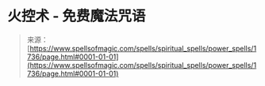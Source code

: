 <!--yml

类别：未分类

日期：2024年06月12日 18:34:59

-->

# 火控术 - 免费魔法咒语

> 来源：[https://www.spellsofmagic.com/spells/spiritual_spells/power_spells/1736/page.html#0001-01-01](https://www.spellsofmagic.com/spells/spiritual_spells/power_spells/1736/page.html#0001-01-01)
